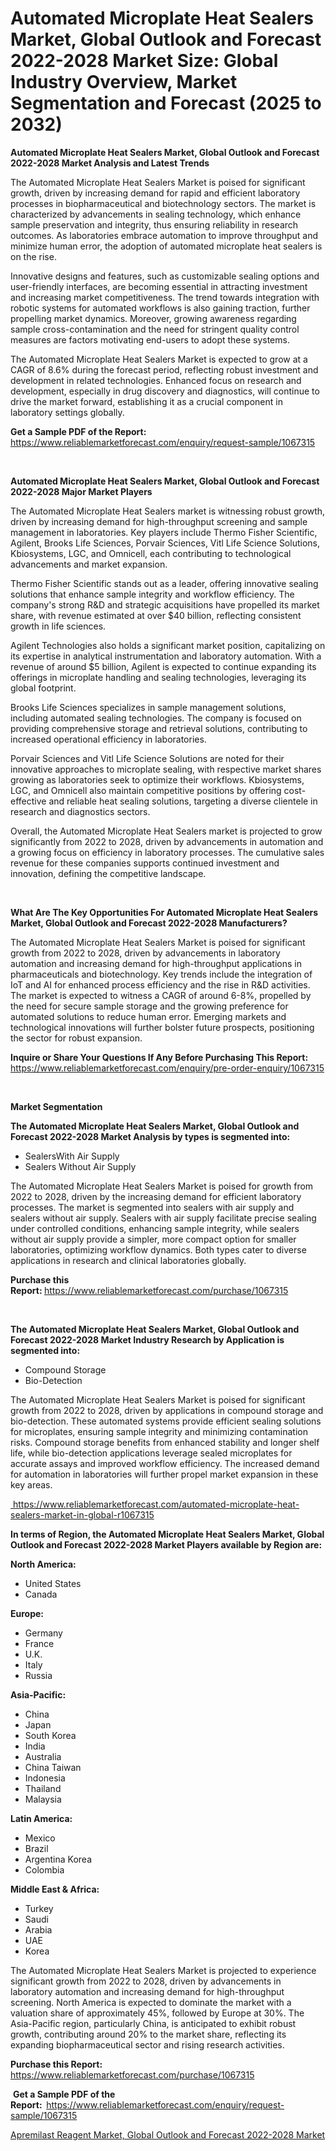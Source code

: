 <p><h1>Automated Microplate Heat Sealers Market, Global Outlook and Forecast 2022-2028 Market Size: Global Industry Overview, Market Segmentation and Forecast (2025 to 2032)</h1></p><p><strong>Automated Microplate Heat Sealers Market, Global Outlook and Forecast 2022-2028 Market Analysis and Latest Trends</strong></p>
<p><p>The Automated Microplate Heat Sealers Market is poised for significant growth, driven by increasing demand for rapid and efficient laboratory processes in biopharmaceutical and biotechnology sectors. The market is characterized by advancements in sealing technology, which enhance sample preservation and integrity, thus ensuring reliability in research outcomes. As laboratories embrace automation to improve throughput and minimize human error, the adoption of automated microplate heat sealers is on the rise.</p><p>Innovative designs and features, such as customizable sealing options and user-friendly interfaces, are becoming essential in attracting investment and increasing market competitiveness. The trend towards integration with robotic systems for automated workflows is also gaining traction, further propelling market dynamics. Moreover, growing awareness regarding sample cross-contamination and the need for stringent quality control measures are factors motivating end-users to adopt these systems.</p><p>The Automated Microplate Heat Sealers Market is expected to grow at a CAGR of 8.6% during the forecast period, reflecting robust investment and development in related technologies. Enhanced focus on research and development, especially in drug discovery and diagnostics, will continue to drive the market forward, establishing it as a crucial component in laboratory settings globally.</p></p>
<p><strong>Get a Sample PDF of the Report:&nbsp;</strong> <a href="https://www.reliablemarketforecast.com/enquiry/request-sample/1067315?utm_campaign=2314&utm_medium=2&utm_source=Github&utm_content=ia&utm_term=21032025&utm_id=automated-microplate-heat-sealers-market-global-outlook-and-forecast-2022-2028">https://www.reliablemarketforecast.com/enquiry/request-sample/1067315</a></p>
<p>&nbsp;</p>
<p><strong>Automated Microplate Heat Sealers Market, Global Outlook and Forecast 2022-2028 Major Market Players</strong></p>
<p><p>The Automated Microplate Heat Sealers market is witnessing robust growth, driven by increasing demand for high-throughput screening and sample management in laboratories. Key players include Thermo Fisher Scientific, Agilent, Brooks Life Sciences, Porvair Sciences, Vitl Life Science Solutions, Kbiosystems, LGC, and Omnicell, each contributing to technological advancements and market expansion.</p><p>Thermo Fisher Scientific stands out as a leader, offering innovative sealing solutions that enhance sample integrity and workflow efficiency. The company's strong R&D and strategic acquisitions have propelled its market share, with revenue estimated at over $40 billion, reflecting consistent growth in life sciences.</p><p>Agilent Technologies also holds a significant market position, capitalizing on its expertise in analytical instrumentation and laboratory automation. With a revenue of around $5 billion, Agilent is expected to continue expanding its offerings in microplate handling and sealing technologies, leveraging its global footprint.</p><p>Brooks Life Sciences specializes in sample management solutions, including automated sealing technologies. The company is focused on providing comprehensive storage and retrieval solutions, contributing to increased operational efficiency in laboratories.</p><p>Porvair Sciences and Vitl Life Science Solutions are noted for their innovative approaches to microplate sealing, with respective market shares growing as laboratories seek to optimize their workflows. Kbiosystems, LGC, and Omnicell also maintain competitive positions by offering cost-effective and reliable heat sealing solutions, targeting a diverse clientele in research and diagnostics sectors.</p><p>Overall, the Automated Microplate Heat Sealers market is projected to grow significantly from 2022 to 2028, driven by advancements in automation and a growing focus on efficiency in laboratory processes. The cumulative sales revenue for these companies supports continued investment and innovation, defining the competitive landscape.</p></p>
<p>&nbsp;</p>
<p><strong>What Are The Key Opportunities For Automated Microplate Heat Sealers Market, Global Outlook and Forecast 2022-2028 Manufacturers?</strong></p>
<p><p>The Automated Microplate Heat Sealers Market is poised for significant growth from 2022 to 2028, driven by advancements in laboratory automation and increasing demand for high-throughput applications in pharmaceuticals and biotechnology. Key trends include the integration of IoT and AI for enhanced process efficiency and the rise in R&D activities. The market is expected to witness a CAGR of around 6-8%, propelled by the need for secure sample storage and the growing preference for automated solutions to reduce human error. Emerging markets and technological innovations will further bolster future prospects, positioning the sector for robust expansion.</p></p>
<p><strong>Inquire or Share Your Questions If Any Before Purchasing This Report:</strong> <a href="https://www.reliablemarketforecast.com/enquiry/pre-order-enquiry/1067315?utm_campaign=2314&utm_medium=2&utm_source=Github&utm_content=ia&utm_term=21032025&utm_id=automated-microplate-heat-sealers-market-global-outlook-and-forecast-2022-2028">https://www.reliablemarketforecast.com/enquiry/pre-order-enquiry/1067315</a></p>
<p>&nbsp;</p>
<p><strong>Market Segmentation</strong></p>
<p><strong>The Automated Microplate Heat Sealers Market, Global Outlook and Forecast 2022-2028 Market Analysis by types is segmented into:</strong></p>
<p><ul><li>SealersWith Air Supply</li><li>Sealers Without Air Supply</li></ul></p>
<p><p>The Automated Microplate Heat Sealers Market is poised for growth from 2022 to 2028, driven by the increasing demand for efficient laboratory processes. The market is segmented into sealers with air supply and sealers without air supply. Sealers with air supply facilitate precise sealing under controlled conditions, enhancing sample integrity, while sealers without air supply provide a simpler, more compact option for smaller laboratories, optimizing workflow dynamics. Both types cater to diverse applications in research and clinical laboratories globally.</p></p>
<p><strong>Purchase this Report:&nbsp;</strong><a href="https://www.reliablemarketforecast.com/purchase/1067315?utm_campaign=2314&utm_medium=2&utm_source=Github&utm_content=ia&utm_term=21032025&utm_id=automated-microplate-heat-sealers-market-global-outlook-and-forecast-2022-2028">https://www.reliablemarketforecast.com/purchase/1067315</a></p>
<p>&nbsp;</p>
<p><strong>The Automated Microplate Heat Sealers Market, Global Outlook and Forecast 2022-2028 Market Industry Research by Application is segmented into:</strong></p>
<p><ul><li>Compound Storage</li><li>Bio-Detection</li></ul></p>
<p><p>The Automated Microplate Heat Sealers Market is poised for significant growth from 2022 to 2028, driven by applications in compound storage and bio-detection. These automated systems provide efficient sealing solutions for microplates, ensuring sample integrity and minimizing contamination risks. Compound storage benefits from enhanced stability and longer shelf life, while bio-detection applications leverage sealed microplates for accurate assays and improved workflow efficiency. The increased demand for automation in laboratories will further propel market expansion in these key areas.</p></p>
<p><a href="https://www.reliablemarketforecast.com/automated-microplate-heat-sealers-market-in-global-r1067315?utm_campaign=2314&utm_medium=2&utm_source=Github&utm_content=ia&utm_term=21032025&utm_id=automated-microplate-heat-sealers-market-global-outlook-and-forecast-2022-2028">&nbsp;https://www.reliablemarketforecast.com/automated-microplate-heat-sealers-market-in-global-r1067315</a></p>
<p><strong>In terms of Region, the Automated Microplate Heat Sealers Market, Global Outlook and Forecast 2022-2028 Market Players available by Region are:</strong></p>
<p>
    <p> <strong> North America: </strong>
        <ul>
            <li>United States</li>
            <li>Canada</li>
        </ul>
        </p> 
    <p> <strong> Europe: </strong>
        <ul>
            <li>Germany</li>
            <li>France</li>
            <li>U.K.</li>
            <li>Italy</li>
            <li>Russia</li>
        </ul>
        </p> 
    <p> <strong> Asia-Pacific: </strong>
        <ul>
            <li>China</li>
            <li>Japan</li>
            <li>South Korea</li>
            <li>India</li>
            <li>Australia</li>
            <li>China Taiwan</li>
            <li>Indonesia</li>
            <li>Thailand</li>
            <li>Malaysia</li>
        </ul>
        </p> 
    <p> <strong> Latin America: </strong>
        <ul>
            <li>Mexico</li>
            <li>Brazil</li>
            <li>Argentina Korea</li>
            <li>Colombia</li>
        </ul>
        </p> 
    <p> <strong> Middle East & Africa: </strong>
        <ul>
            <li>Turkey</li>
            <li>Saudi</li>
            <li>Arabia</li>
            <li>UAE</li>
            <li>Korea</li>
        </ul>
    </p>
    </p>
<p><p>The Automated Microplate Heat Sealers Market is projected to experience significant growth from 2022 to 2028, driven by advancements in laboratory automation and increasing demand for high-throughput screening. North America is expected to dominate the market with a valuation share of approximately 45%, followed by Europe at 30%. The Asia-Pacific region, particularly China, is anticipated to exhibit robust growth, contributing around 20% to the market share, reflecting its expanding biopharmaceutical sector and rising research activities.</p></p>
<p><strong>Purchase this Report: </strong><a href="https://www.reliablemarketforecast.com/purchase/1067315?utm_campaign=2314&utm_medium=2&utm_source=Github&utm_content=ia&utm_term=21032025&utm_id=automated-microplate-heat-sealers-market-global-outlook-and-forecast-2022-2028">https://www.reliablemarketforecast.com/purchase/1067315</a></p>
<p>&nbsp;<strong>Get a Sample PDF of the Report:&nbsp;&nbsp;</strong><a href="https://www.reliablemarketforecast.com/enquiry/request-sample/1067315?utm_campaign=2314&utm_medium=2&utm_source=Github&utm_content=ia&utm_term=21032025&utm_id=automated-microplate-heat-sealers-market-global-outlook-and-forecast-2022-2028">https://www.reliablemarketforecast.com/enquiry/request-sample/1067315</a></p>
<p><strong></strong></p>
<p><p><a href="https://github.com/rileymgdorcas/Market-Research-Report-List-1/blob/main/apremilast-reagent-market-global-outlook-and-forecast-2022-2028-market.md?utm_campaign=2314&utm_medium=2&utm_source=Github&utm_content=ia&utm_term=21032025&utm_id=automated-microplate-heat-sealers-market-global-outlook-and-forecast-2022-2028">Apremilast Reagent Market, Global Outlook and Forecast 2022-2028 Market</a></p></p>